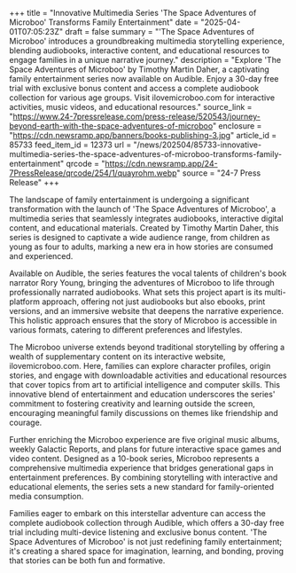 +++
title = "Innovative Multimedia Series 'The Space Adventures of Microboo' Transforms Family Entertainment"
date = "2025-04-01T07:05:23Z"
draft = false
summary = "'The Space Adventures of Microboo' introduces a groundbreaking multimedia storytelling experience, blending audiobooks, interactive content, and educational resources to engage families in a unique narrative journey."
description = "Explore 'The Space Adventures of Microboo' by Timothy Martin Daher, a captivating family entertainment series now available on Audible. Enjoy a 30-day free trial with exclusive bonus content and access a complete audiobook collection for various age groups. Visit ilovemicroboo.com for interactive activities, music videos, and educational resources."
source_link = "https://www.24-7pressrelease.com/press-release/520543/journey-beyond-earth-with-the-space-adventures-of-microboo"
enclosure = "https://cdn.newsramp.app/banners/books-publishing-3.jpg"
article_id = 85733
feed_item_id = 12373
url = "/news/202504/85733-innovative-multimedia-series-the-space-adventures-of-microboo-transforms-family-entertainment"
qrcode = "https://cdn.newsramp.app/24-7PressRelease/qrcode/254/1/quayrohm.webp"
source = "24-7 Press Release"
+++

<p>The landscape of family entertainment is undergoing a significant transformation with the launch of 'The Space Adventures of Microboo', a multimedia series that seamlessly integrates audiobooks, interactive digital content, and educational materials. Created by Timothy Martin Daher, this series is designed to captivate a wide audience range, from children as young as four to adults, marking a new era in how stories are consumed and experienced.</p><p>Available on Audible, the series features the vocal talents of children's book narrator Rory Young, bringing the adventures of Microboo to life through professionally narrated audiobooks. What sets this project apart is its multi-platform approach, offering not just audiobooks but also ebooks, print versions, and an immersive website that deepens the narrative experience. This holistic approach ensures that the story of Microboo is accessible in various formats, catering to different preferences and lifestyles.</p><p>The Microboo universe extends beyond traditional storytelling by offering a wealth of supplementary content on its interactive website, ilovemicroboo.com. Here, families can explore character profiles, origin stories, and engage with downloadable activities and educational resources that cover topics from art to artificial intelligence and computer skills. This innovative blend of entertainment and education underscores the series' commitment to fostering creativity and learning outside the screen, encouraging meaningful family discussions on themes like friendship and courage.</p><p>Further enriching the Microboo experience are five original music albums, weekly Galactic Reports, and plans for future interactive space games and video content. Designed as a 10-book series, Microboo represents a comprehensive multimedia experience that bridges generational gaps in entertainment preferences. By combining storytelling with interactive and educational elements, the series sets a new standard for family-oriented media consumption.</p><p>Families eager to embark on this interstellar adventure can access the complete audiobook collection through Audible, which offers a 30-day free trial including multi-device listening and exclusive bonus content. 'The Space Adventures of Microboo' is not just redefining family entertainment; it's creating a shared space for imagination, learning, and bonding, proving that stories can be both fun and formative.</p>